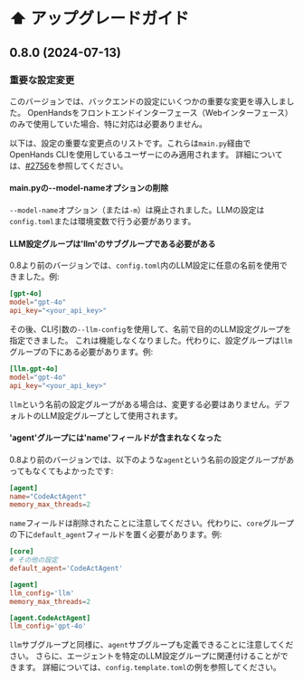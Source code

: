 # ⬆️ アップグレードガイド

## 0.8.0 (2024-07-13)

### 重要な設定変更

このバージョンでは、バックエンドの設定にいくつかの重要な変更を導入しました。
OpenHandsをフロントエンドインターフェース（Webインターフェース）のみで使用していた場合、特に対応は必要ありません。

以下は、設定の重要な変更点のリストです。これらは`main.py`経由でOpenHands CLIを使用しているユーザーにのみ適用されます。
詳細については、[#2756](https://github.com/All-Hands-AI/OpenHands/pull/2756)を参照してください。

#### main.pyの--model-nameオプションの削除

`--model-name`オプション（または`-m`）は廃止されました。LLMの設定は`config.toml`または環境変数で行う必要があります。

#### LLM設定グループは'llm'のサブグループである必要がある

0.8より前のバージョンでは、`config.toml`内のLLM設定に任意の名前を使用できました。例:

```toml
[gpt-4o]
model="gpt-4o"
api_key="<your_api_key>"
```

その後、CLI引数の`--llm-config`を使用して、名前で目的のLLM設定グループを指定できました。
これは機能しなくなりました。代わりに、設定グループは`llm`グループの下にある必要があります。例:

```toml
[llm.gpt-4o]
model="gpt-4o"
api_key="<your_api_key>"
```

`llm`という名前の設定グループがある場合は、変更する必要はありません。デフォルトのLLM設定グループとして使用されます。

#### 'agent'グループには'name'フィールドが含まれなくなった

0.8より前のバージョンでは、以下のような`agent`という名前の設定グループがあってもなくてもよかったです:

```toml
[agent]
name="CodeActAgent"
memory_max_threads=2
```

`name`フィールドは削除されたことに注意してください。代わりに、`core`グループの下に`default_agent`フィールドを置く必要があります。例:

```toml
[core]
# その他の設定
default_agent='CodeActAgent'

[agent]
llm_config='llm'
memory_max_threads=2

[agent.CodeActAgent]
llm_config='gpt-4o'
```

`llm`サブグループと同様に、`agent`サブグループも定義できることに注意してください。
さらに、エージェントを特定のLLM設定グループに関連付けることができます。
詳細については、`config.template.toml`の例を参照してください。